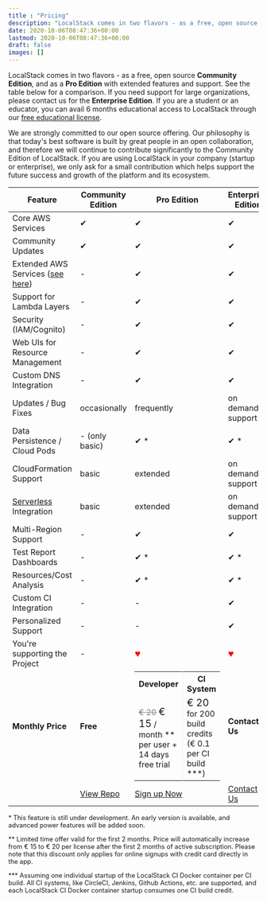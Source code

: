 ```yaml
---
title : "Pricing"
description: "LocalStack comes in two flavors - as a free, open source Community Edition, and as a Pro Edition with extended features and support."
date: 2020-10-06T08:47:36+00:00
lastmod: 2020-10-06T08:47:36+00:00
draft: false
images: []
---
```


LocalStack comes in two flavors - as a free, open source **Community Edition**, and as a **Pro Edition** with extended features and support. See the table below for a comparison. If you need support for large organizations, please contact us for the **Enterprise Edition**. If you are a student or an educator, you can avail 6 months educational access to LocalStack through our [free educational license](https://localstack.notion.site/Free-Educational-Licenses-441d1788ac4149cabc7b9f1cc25642ba).

We are strongly committed to our open source offering. Our philosophy is that today's best software is built by great people in an open collaboration, and therefore we will continue to contribute significantly to the Community Edition of LocalStack. If you are using LocalStack in your company (startup or enterprise), we only ask for a small contribution which helps support the future success and growth of the platform and its ecosystem.

<table role="table" class="table pricing-table">
  <thead>
    <tr>
      <th class="left" style="width: 30%">Feature</th>
      <th style="width: 20%">Community Edition</th>
      <th style="width: 30%">Pro Edition</th>
      <th style="width: 20%">Enterprise Edition</th>
    </tr>
  </thead>
  <tbody>
    <tr>
      <td class="left">Core AWS Services</td>
      <td>&#x2714;</td>
      <td>&#x2714;</td>
      <td>&#x2714;</td>
    </tr>
    <tr>
      <td class="left">Community Updates</td>
      <td>&#x2714;</td>
      <td>&#x2714;</td>
      <td>&#x2714;</td>
    </tr>
    <tr>
      <td class="left">Extended AWS Services (<a href="/features/#pro">see here</a>)</td>
      <td>-</td>
      <td>&#x2714;</td>
      <td>&#x2714;</td>
    </tr>
    <tr>
      <td class="left">Support for Lambda Layers</td>
      <td>-</td>
      <td>&#x2714;</td>
      <td>&#x2714;</td>
    </tr>
    <tr>
      <td class="left">Security (IAM/Cognito)</td>
      <td>-</td>
      <td>&#x2714;</td>
      <td>&#x2714;</td>
    </tr>
    <tr>
      <td class="left">Web UIs for Resource Management</td>
      <td>-</td>
      <td>&#x2714;</td>
      <td>&#x2714;</td>
    </tr>
    <tr>
      <td class="left">Custom DNS Integration</td>
      <td>-</td>
      <td>&#x2714;</td>
      <td>&#x2714;</td>
    </tr>
    <tr>
      <td class="left">Updates / Bug Fixes</td>
      <td>occasionally</td>
      <td>frequently</td>
      <td>on demand support</td>
    </tr>
    <tr>
      <td class="left">Data Persistence / Cloud Pods</td>
      <td>- (only basic)</td>
      <td>&#x2714; &#42;</td>
      <td>&#x2714; &#42;</td>
    </tr>
    <tr>
      <td class="left">CloudFormation Support</td>
      <td>basic</td>
      <td>extended</td>
      <td>on demand support</td>
    </tr>
    <tr>
      <td class="left"><a href="https://serverless.com/">Serverless</a> Integration</td>
      <td>basic</td>
      <td>extended</td>
      <td>on demand support</td>
    </tr>
    <tr>
      <td class="left">Multi-Region Support</td>
      <td>-</td>
      <td>&#x2714;</td>
      <td>&#x2714;</td>
    </tr>
    <tr>
      <td class="left">Test Report Dashboards</td>
      <td>-</td>
      <td>&#x2714; &#42;</td>
      <td>&#x2714; &#42;</td>
    </tr>
    <tr>
      <td class="left">Resources/Cost Analysis</td>
      <td>-</td>
      <td>&#x2714; &#42;</td>
      <td>&#x2714; &#42;</td>
    </tr>
    <tr>
      <td class="left">Custom CI Integration</td>
      <td>-</td>
      <td>-</td>
      <td>&#x2714;</td>
    </tr>
    <tr>
      <td class="left">Personalized Support</td>
      <td>-</td>
      <td>-</td>
      <td>&#x2714;</td>
    </tr>
    <tr>
      <td class="left">You're supporting the Project</td>
      <td>-</td>
      <td><span style="color:#ff0000; font-size: 20px; font-family: 'arial unicode MS', Arial">&hearts;</span></td>
      <td><span style="color:#ff0000; font-size: 20px; font-family: 'arial unicode MS', Arial">&hearts;</span></td>
    </tr>
    <tr style="font-weight: bold;">
      <td class="left">Monthly Price</td>
      <td>Free</td>
      <td>
        <table style="margin: 0px; border-width: 0px;">
          <tr><th style="border-right: 1px solid #E9ECEF">Developer</th><th>CI System</th></tr>
          <tr class="no-border-bottom">
            <td style="border-right: 1px solid #E9ECEF; border-bottom-width: 0px">
              <span style="text-decoration: line-through; color: grey">&euro; 20</span>
              <span style="font-size: 20px">&euro; 15</span> / month &#42;&#42;
              <br/>per user + 14 days free trial
            </td><td style="border-bottom-width: 0px">
              <span style="font-size: 20px">&euro; 20</span> for 200 build credits
              (&euro; 0.1 per CI build &#42;&#42;&#42;)
            </td>
          </tr>
        </table>
      </td>
      <td>Contact Us</td>
    </tr>
    <tr>
      <td></td>
      <td>
        <a class="btn btn-primary" href="https://github.com/localstack/localstack"
          onClick="_gaq.push(['_trackEvent', 'localstack', 'download'])">View Repo</a>
      </td>
      <td>
        <a class="btn btn-primary" href="https://app.localstack.cloud"
          onClick="_gaq.push(['_trackEvent', 'localstack', 'signup'])">Sign up Now</a>
      </td>
      <td>
        <a class="btn btn-primary" href="mailto:info@localstack.cloud">Contact Us</a>
      </td>
    </tr>
  </tbody>
</table>

<p style="font-size: 0.8rem">
  &#42; This feature is still under development. An early version is available, and advanced power features will be added soon. </p>

<p style="font-size: 0.8rem">
  &#42;&#42; Limited time offer valid for the first 2 months. Price will automatically increase from &euro; 15 to &euro; 20 per license after the first 2 months of active subscription. Please note that this discount only applies for online signups with credit card directly in the app.
</p>

<p style="font-size: 0.8rem">
  &#42;&#42;&#42; Assuming one individual startup of the LocalStack CI Docker container per CI build. All CI systems, like CircleCI, Jenkins, Github Actions, etc. are supported, and each LocalStack CI Docker container startup consumes one CI build credit.

</p>
</div>
